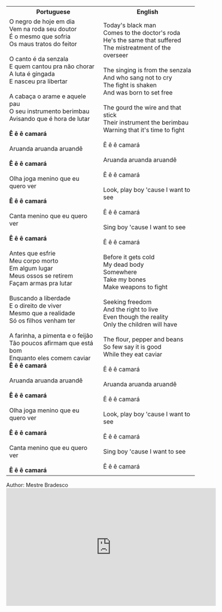 <table class="capoeira-table">
    <tr class="header-row">
        <th>Portuguese</th>
        <th>English</th>
    </tr>
    <tr>
        <td>O negro de hoje em dia<br>
Vem na roda seu doutor<br>
É o mesmo que sofria<br>
Os maus tratos do feitor<br>
<br>
O canto é da senzala<br>
E quem cantou pra não chorar<br>
A luta é gingada<br>
E nasceu pra libertar<br>
<br>
A cabaça o arame e aquele pau<br>
O seu instrumento berimbau<br>
Avisando que é hora de lutar<br>
<br>
<strong>Ê ê ê camará</strong><br>
<br>
Aruanda aruanda aruandê<br>
<br>
<strong>Ê ê ê camará</strong><br>
<br>
Olha joga menino que eu quero ver<br>
<br>
<strong>Ê ê ê camará</strong><br>
<br>
Canta menino que eu quero ver<br>
<br>
<strong>Ê ê ê camará</strong><br>
<br>
Antes que esfrie<br>
Meu corpo morto<br>
Em algum lugar<br>
Meus ossos se retirem<br>
Façam armas pra lutar<br>
<br>
Buscando a liberdade<br>
E o direito de viver<br>
Mesmo que a realidade<br>
Só os filhos venham ter<br>
<br>
A farinha, a pimenta e o feijão<br>
Tão poucos afirmam que está bom<br>
Enquanto eles comem caviar<br>
<strong>Ê ê ê camará</strong><br>
<br>
Aruanda aruanda aruandê<br>
<br>
<strong>Ê ê ê camará</strong><br>
<br>
Olha joga menino que eu quero ver<br>
<br>
<strong>Ê ê ê camará</strong><br>
<br>
Canta menino que eu quero ver<br>
<br>
<strong>Ê ê ê camará</strong></td>
        <td>Today's black man<br>
Comes to the doctor's roda<br>
He's the same that suffered<br>
The mistreatment of the overseer<br>
<br>
The singing is from the senzala<br>
And who sang not to cry<br>
The fight is shaken<br>
And was born to set free<br>
<br>
The gourd the wire and that stick<br>
Their instrument the berimbau<br>
Warning that it's time to fight<br>
<br>
Ê ê ê camará<br>
<br>
Aruanda aruanda aruandê<br>
<br>
Ê ê ê camará<br>
<br>
Look, play boy 'cause I want to see<br>
<br>
Ê ê ê camará<br>
<br>
Sing boy 'cause I want to see<br>
<br>
Ê ê ê camará<br>
<br>
Before it gets cold<br>
My dead body<br>
Somewhere<br>
Take my bones<br>
Make weapons to fight<br>
<br>
Seeking freedom<br>
And the right to live<br>
Even though the reality<br>
Only the children will have<br>
<br>
The flour, pepper and beans<br>
So few say it is good<br>
While they eat caviar<br>
<br>
Ê ê ê camará<br>
<br>
Aruanda aruanda aruandê<br>
<br>
Ê ê ê camará<br>
<br>
Look, play boy 'cause I want to see<br>
<br>
Ê ê ê camará<br>
<br>
Sing boy 'cause I want to see<br>
<br>
Ê ê ê camará</td>
    </tr>
</table>

<figcaption>
Author: Mestre Bradesco
</figcaption>

<iframe width="560" height="315" src="https://www.youtube.com/embed/5vT0ItMmv6s" title="YouTube video player" frameborder="0" allow="accelerometer; autoplay; clipboard-write; encrypted-media; gyroscope; picture-in-picture" allowfullscreen></iframe>
